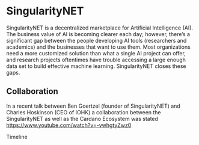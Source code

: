 # SingularityNET
SingularityNET is a decentralized marketplace for Artificial Intelligence (AI). The business value of AI is becoming clearer each day; however, there’s a significant gap between the people developing AI tools (researchers and academics) and the businesses that want to use them. Most organizations need a more customized solution than what a single AI project can offer, and research projects oftentimes have trouble accessing a large enough data set to build effective machine learning. SingularityNET closes these gaps.

## Collaboration
In a recent talk between Ben Goertzel (founder of SingularityNET) and Charles Hoskinson (CEO of IOHK) a collaboration between the SingularityNET as well as the Cardano Ecosystem was stated
https://www.youtube.com/watch?v=-vwhgtyZwz0 

Timeline


